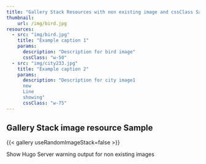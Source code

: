 ```yaml
---
title: "Gallery Stack Resources with non existing image and cssClass Sample"
thumbnail:
    url: /img/bird.jpg
resources:
  - src: "img/bird.jpg"
    title: "Example caption 1"
    params:
      description: "Description for bird image"
      cssClass: "w-50"
  - src: "img/city233.jpg"
    title: "Example caption 2"
    params:
      description: "Description for city image1
      new
      Line
      showing"
      cssClass: "w-75"
---
```


## Gallery Stack image resource Sample

{{< gallery useRandomImageStack=false >}}

Show Hugo Server warning output for non existing images
